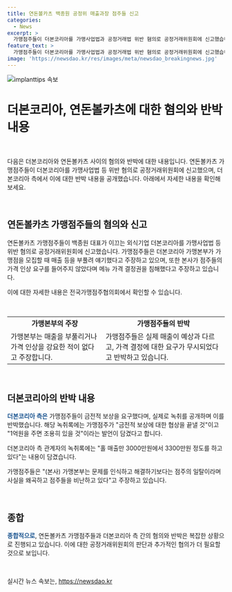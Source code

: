```yaml
---
title: 연돈볼카츠 백종원 공정위 매출과장 점주들 신고
categories:
  - News
excerpt: >
  가맹점주들이 더본코리아를 가맹사업법과 공정거래법 위반 혐의로 공정거래위원회에 신고했습니다. 가맹본부는 매출 등을 부풀려 얘기하고 가격 인상 요구를 들어주지 않았다는 주장에 대해 반박하며, 가맹점주들의 녹취를 공개했습니다. 이에 가맹점주들도 당시 본사 관계자의 녹취를 공개하며 맞섰는데, 속 여서 물건만 달라는 뜻 같다고 이야기하기 시작했는지, 본사 관계자는 일탈이라며 사실을 왜곡하고 점주들을 비난하고 있다고 주장했습니다.
feature_text: >
  가맹점주들이 더본코리아를 가맹사업법과 공정거래법 위반 혐의로 공정거래위원회에 신고했습니다. 가맹본부는 매출 등을 부풀려 얘기하고 가격 인상 요구를 들어주지 않았다는 주장에 대해 반박하며, 가맹점주들의 녹취를 공개했습니다. 이에 가맹점주들도 당시 본사 관계자의 녹취를 공개하며 맞섰는데, 속 여서 물건만 달라는 뜻 같다고 이야기하기 시작했는지, 본사 관계자는 일탈이라며 사실을 왜곡하고 점주들을 비난하고 있다고 주장했습니다.
image: 'https://newsdao.kr/res/images/meta/newsdao_breakingnews.jpg'
---
```


<p><img src="https://newsdao.kr/res/images/meta/newsdao_breakingnews.jpg" alt="implanttips 속보" /></p>

<h1>더본코리아, 연돈볼카츠에 대한 혐의와 반박 내용</h1>

<p data-ke-size="size16">&nbsp;</p>

<p>다음은 더본코리아와 연돈볼카츠 사이의 혐의와 반박에 대한 내용입니다. 연돈볼카츠 가맹점주들이 더본코리아를 가맹사업법 등 위반 혐의로 공정거래위원회에 신고했으며, 더본코리아 측에서 이에 대한 반박 내용을 공개했습니다. 아래에서 자세한 내용을 확인해보세요.</p>

<p data-ke-size="size16">&nbsp;</p>

<h2 data-ke-size="size26">연돈볼카츠 가맹점주들의 혐의와 신고</h2>

<p>연돈볼카츠 가맹점주들이 백종원 대표가 이끄는 외식기업 더본코리아를 가맹사업법 등 위반 혐의로 공정거래위원회에 신고했습니다. 가맹점주들은 더본코리아 가맹본부가 가맹점을 모집할 때 매출 등을 부풀려 얘기했다고 주장하고 있으며, 또한 본사가 점주들의 가격 인상 요구를 들어주지 않았다며 메뉴 가격 결정권을 침해했다고 주장하고 있습니다.</p>

<p>이에 대한 자세한 내용은 전국가맹점주협의회에서 확인할 수 있습니다.</p>

<p data-ke-size="size16">&nbsp;</p>

<table>
    <tr>
        <td style="text-align: center; height: 17px;"><b>가맹본부의 주장</b></td>
        <td style="text-align: center; height: 17px;"><b>가맹점주들의 반박</b></td>
    </tr>
    <tr>
        <td>가맹본부는 매출을 부풀리거나 가격 인상을 강요한 적이 없다고 주장합니다.</td>
        <td>가맹점주들은 실제 매출이 예상과 다르고, 가격 결정에 대한 요구가 무시되었다고 반박하고 있습니다.</td>
    </tr>
</table>

<p data-ke-size="size16">&nbsp;</p>

<h2 data-ke-size="size26">더본코리아의 반박 내용</h2>

<p><b><span style="color: #1a5490;">더본코리아 측은</span></b> 가맹점주들이 금전적 보상을 요구했다며, 실제로 녹취를 공개하며 이를 반박했습니다. 해당 녹취록에는 가맹점주가 "금전적 보상에 대한 협상을 끝낼 것"이고 "1억원을 주면 조용히 있을 것"이라는 발언이 담겼다고 합니다.</p>

<p>더본코리아 측 관계자의 녹취록에는 "홀 매출만 3000만원에서 3300만원 정도를 하고 있다"는 내용이 담겼습니다.</p>

<p>가맹점주들은 "(본사) 가맹본부는 문제를 인식하고 해결하기보다는 점주의 일탈이라며 사실을 왜곡하고 점주들을 비난하고 있다"고 주장하고 있습니다.</p>

<p data-ke-size="size16">&nbsp;</p>

<h2 data-ke-size="size26">종합</h2>

<p><b><span style="color: #1a5490;">종합적으로</span></b>, 연돈볼카츠 가맹점주들과 더본코리아 측 간의 혐의와 반박은 복잡한 상황으로 진행되고 있습니다. 이에 대한 공정거래위원회의 판단과 추가적인 협의가 더 필요할 것으로 보입니다.</p>

<p data-ke-size="size16">&nbsp;</p>
실시간 뉴스 속보는, <a href="https://newsdao.kr" rel="dofollow">https://newsdao.kr</a>


